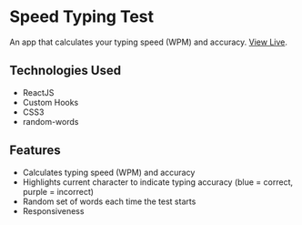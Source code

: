 # Speed Typing Test

An app that calculates your typing speed (WPM) and accuracy. [View Live](https://speed-typing-test-app.netlify.app/).

## Technologies Used
- ReactJS
- Custom Hooks
- CSS3
- random-words

## Features
- Calculates typing speed (WPM) and accuracy
- Highlights current character to indicate typing accuracy (blue = correct, purple = incorrect)
- Random set of words each time the test starts
- Responsiveness



